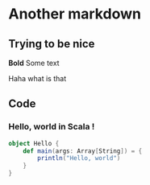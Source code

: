 # Another markdown
## Trying to be nice
**Bold**
Some text

Haha what is that

## Code 

### Hello, world in Scala !

```scala
object Hello {
    def main(args: Array[String]) = {
        println("Hello, world")
    }
}
```
